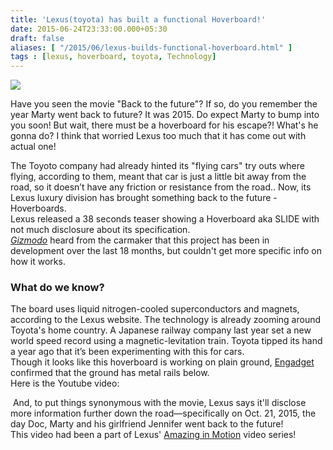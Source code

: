 ```yaml
---
title: 'Lexus(toyota) has built a functional Hoverboard!'
date: 2015-06-24T23:33:00.000+05:30
draft: false
aliases: [ "/2015/06/lexus-builds-functional-hoverboard.html" ]
tags : [lexus, hoverboard, toyota, Technology]
---
```


  

[![](https://2.bp.blogspot.com/-3OnOjtwAsjU/VYrvnrZ_EzI/AAAAAAAACxY/mfgCrqg4QnA/s640/SLIDE.jpg)](https://2.bp.blogspot.com/-3OnOjtwAsjU/VYrvnrZ_EzI/AAAAAAAACxY/mfgCrqg4QnA/s1600/SLIDE.jpg)

Have you seen the movie "Back to the future"? If so, do you remember the year Marty went back to future? It was 2015. Do expect Marty to bump into you soon! But wait, there must be a hoverboard for his escape?! What's he gonna do? I think that worried Lexus too much that it has come out with actual one!  
  
The Toyoto company had already hinted its "flying cars" try outs where flying, according to them, meant that car is just a little bit away from the road, so it doesn’t have any friction or resistance from the road.. Now, its Lexus luxury division has brought something back to the future - Hoverboards.  
Lexus released a 38 seconds teaser showing a Hoverboard aka SLIDE with not much disclosure about its specification.  
_[Gizmodo](https://gizmodo.com/wait-a-minute-did-lexus-actually-make-a-working-hoverb-1713469352)_ heard from the carmaker that this project has been in development over the last 18 months, but couldn't get more specific info on how it works.  

### What do we know?

The board uses liquid nitrogen-cooled superconductors and magnets, according to the Lexus website. The technology is already zooming around Toyota's home country. A Japanese railway company last year set a new world speed record using a magnetic-levitation train. Toyota tipped its hand a year ago that it’s been experimenting with this for cars.  
Though it looks like this hoverboard is working on plain ground, [Engadget](https://www.google.co.in/url?sa=t&rct=j&q=&esrc=s&source=web&cd=4&ved=0CCYQFjAD&url=https%3A%2F%2Fwww.engadget.com%2F2015%2F06%2F23%2Flexus-slide-hoverboard-magnets-teaser%2F&ei=zeqKVf3jLqii7AbqoqHIBA&usg=AFQjCNErQICAbRmwt9-MMOUE2ledb04oYA&sig2=a-Sd2FYp3KFZjYtTNQs-gg&bvm=bv.96440147,d.ZGU&cad=rja) confirmed that the ground has metal rails below.  
Here is the Youtube video:  

 And, to put things synonymous with the movie, Lexus says it'll disclose more information further down the road—specifically on Oct. 21, 2015, the day Doc, Marty and his girlfriend Jennifer went back to the future!  
This video had been a part of Lexus' [Amazing in Motion](https://www.lexus-int.com/amazinginmotion/slide/) video series!